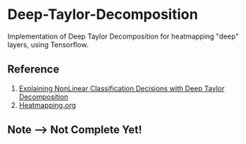 # Deep-Taylor-Decomposition
Implementation of Deep Taylor Decomposition for heatmapping "deep" layers, using Tensorflow.

## Reference
1. [Explaining NonLinear Classification Decisions with Deep Taylor Decomposition](https://arxiv.org/abs/1512.02479)
2. [Heatmapping.org](http://heatmapping.org/)

## Note --> Not Complete Yet!